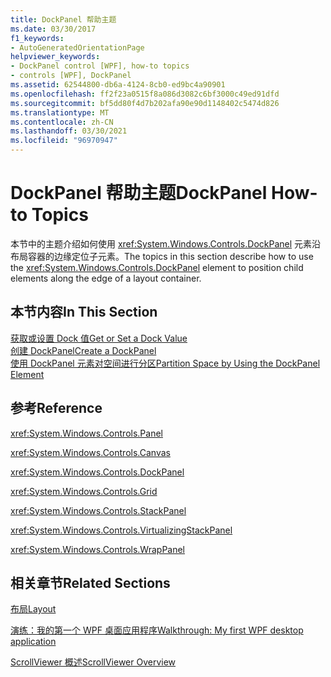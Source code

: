 ```yaml
---
title: DockPanel 帮助主题
ms.date: 03/30/2017
f1_keywords:
- AutoGeneratedOrientationPage
helpviewer_keywords:
- DockPanel control [WPF], how-to topics
- controls [WPF], DockPanel
ms.assetid: 62544800-db6a-4124-8cb0-ed9bc4a90901
ms.openlocfilehash: ff2f23a0515f8a086d3082c6bf3000c49ed91dfd
ms.sourcegitcommit: bf5dd80f4d7b202afa90e90d1148402c5474d826
ms.translationtype: MT
ms.contentlocale: zh-CN
ms.lasthandoff: 03/30/2021
ms.locfileid: "96970947"
---
```

# <a name="dockpanel-how-to-topics"></a><span data-ttu-id="9ca98-102">DockPanel 帮助主题</span><span class="sxs-lookup"><span data-stu-id="9ca98-102">DockPanel How-to Topics</span></span>
<span data-ttu-id="9ca98-103">本节中的主题介绍如何使用 <xref:System.Windows.Controls.DockPanel> 元素沿布局容器的边缘定位子元素。</span><span class="sxs-lookup"><span data-stu-id="9ca98-103">The topics in this section describe how to use the <xref:System.Windows.Controls.DockPanel> element to position child elements along the edge of a layout container.</span></span>  
  
## <a name="in-this-section"></a><span data-ttu-id="9ca98-104">本节内容</span><span class="sxs-lookup"><span data-stu-id="9ca98-104">In This Section</span></span>  
 [<span data-ttu-id="9ca98-105">获取或设置 Dock 值</span><span class="sxs-lookup"><span data-stu-id="9ca98-105">Get or Set a Dock Value</span></span>](how-to-get-or-set-a-dock-value.md)  
 [<span data-ttu-id="9ca98-106">创建 DockPanel</span><span class="sxs-lookup"><span data-stu-id="9ca98-106">Create a DockPanel</span></span>](how-to-create-a-dockpanel.md)  
 [<span data-ttu-id="9ca98-107">使用 DockPanel 元素对空间进行分区</span><span class="sxs-lookup"><span data-stu-id="9ca98-107">Partition Space by Using the DockPanel Element</span></span>](how-to-partition-space-by-using-the-dockpanel-element.md)  
  
## <a name="reference"></a><span data-ttu-id="9ca98-108">参考</span><span class="sxs-lookup"><span data-stu-id="9ca98-108">Reference</span></span>  
 <xref:System.Windows.Controls.Panel>  
  
 <xref:System.Windows.Controls.Canvas>  
  
 <xref:System.Windows.Controls.DockPanel>  
  
 <xref:System.Windows.Controls.Grid>  
  
 <xref:System.Windows.Controls.StackPanel>  
  
 <xref:System.Windows.Controls.VirtualizingStackPanel>  
  
 <xref:System.Windows.Controls.WrapPanel>  
  
## <a name="related-sections"></a><span data-ttu-id="9ca98-109">相关章节</span><span class="sxs-lookup"><span data-stu-id="9ca98-109">Related Sections</span></span>  
 [<span data-ttu-id="9ca98-110">布局</span><span class="sxs-lookup"><span data-stu-id="9ca98-110">Layout</span></span>](../advanced/layout.md)  
  
 [<span data-ttu-id="9ca98-111">演练：我的第一个 WPF 桌面应用程序</span><span class="sxs-lookup"><span data-stu-id="9ca98-111">Walkthrough: My first WPF desktop application</span></span>](../getting-started/walkthrough-my-first-wpf-desktop-application.md)  
  
 [<span data-ttu-id="9ca98-112">ScrollViewer 概述</span><span class="sxs-lookup"><span data-stu-id="9ca98-112">ScrollViewer Overview</span></span>](scrollviewer-overview.md)
